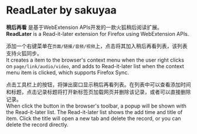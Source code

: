 # ReadLater by sakuyaa

**稍后再看** 是基于WebExtension APIs开发的一款火狐稍后阅读扩展。<br />
**ReadLater** is a Read-it-later extension for Firefox using WebExtension APIs.

添加一个右键菜单在`页面/链接/音频/视频`上，点击将其加入稍后再看列表，该列表支持火狐同步。<br />
It creates a item to the browser's context menu when the user right clicks on `page/link/audio/video`, and adds to Read-it-later list when the context menu item is clicked, which supports Firefox Sync.

点击工具栏上的按钮，将弹出窗口显示稍后再看列表。在列表中可以查看添加时间和标题，点击记录标题将打开新标签页加载网页并删除该记录，或者可以直接删除记录。<br />
When click the button in the browser's toolbar, a popup will be shown with the Read-it-later list. The Read-it-later list shows the add time and title of item. Click the title will open a new tab and delete the record, or you can delete the record directly.